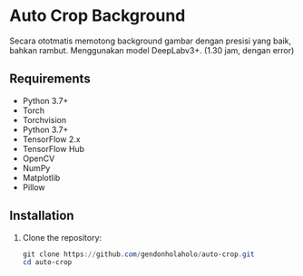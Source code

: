 # Auto Crop Background

Secara ototmatis memotong background gambar dengan presisi yang baik, bahkan rambut. Menggunakan model DeepLabv3+.
(1.30 jam, dengan error)

## Requirements

- Python 3.7+
- Torch
- Torchvision
- Python 3.7+
- TensorFlow 2.x
- TensorFlow Hub
- OpenCV
- NumPy
- Matplotlib
- Pillow

## Installation

1. Clone the repository:
   ```powershell
   git clone https://github.com/gendonholaholo/auto-crop.git
   cd auto-crop

